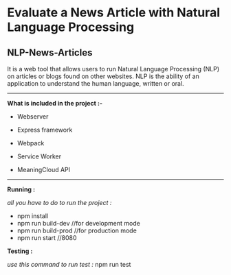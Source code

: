 # **Evaluate a News Article with Natural Language Processing**

## NLP-News-Articles

It is a web tool that allows users to run Natural Language Processing (NLP) on articles or blogs found on other websites.
NLP is the ability of an application to understand the human language, written or oral.
***
**What is included in the project :-**

- Webserver

- Express framework

- Webpack

- Service Worker

- MeaningCloud API

***
**Running :**

_all you have to do to run the project :_
- npm install
- npm run build-dev //for development mode
- npm run build-prod //for production mode
- npm run start //8080

**Testing :**

_use this command to run test :_
     npm run test


